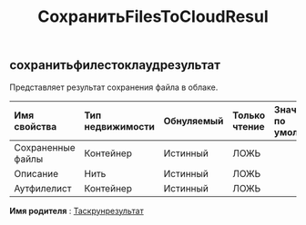 ﻿---
title: СохранитьFilesToCloudResul
second_title: Aspose.Cells Cloud Documen
type: docs
url: /ru/specification/model/savefilestocloudresult/
description: "Aspose.Cells Спецификация облачной модели: SaveFilesToCloudResult. Легко обрабатывайте Excel и другие документы электронных таблиц с помощью таких функций, как открытие, создание, редактирование, разделение, слияние, сравнение и преобразование."
kwords: Excel, Office, электронная таблица, Cloud REST API, SaveFilesToCloudResult
weight: 50
---
## **сохранитьфилестоклаудрезультат**

 Представляет результат сохранения файла в облаке.

| Имя свойства| Тип недвижимости| Обнуляемый| Только чтение| Значение по умолчанию| Описание|
|:- |:- |:- |:- |:- |:- |
| Сохраненные файлы| Контейнер| Истинный| ЛОЖЬ|||
| Описание| Нить| Истинный| ЛОЖЬ|||
| Аутфилелист| Контейнер| Истинный| ЛОЖЬ|||

**Имя родителя** : [Таскрунрезультат](/specification/model/taskrunresult)

